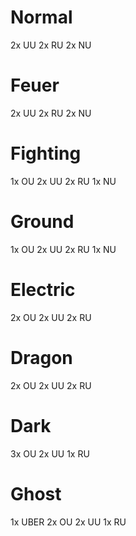 # Normal

2x UU
2x RU
2x NU

# Feuer

2x UU
2x RU
2x NU

# Fighting

1x OU
2x UU
2x RU
1x NU

# Ground

1x OU
2x UU
2x RU
1x NU

# Electric

2x OU
2x UU
2x RU

# Dragon

2x OU
2x UU
2x RU

# Dark

3x OU
2x UU
1x RU

# Ghost

1x UBER
2x OU
2x UU
1x RU
